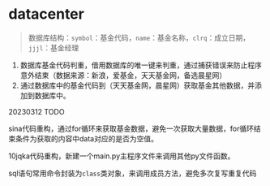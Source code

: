 # datacenter

> 数据库结构：`symbol`：基金代码，`name`：基金名称，`clrq`：成立日期，`jjjl`：基金经理

1. 数据库基金代码判重，借用数据库的唯一键来判重，通过捕获错误来防止程序意外结束（数据来源：新浪，爱基金，天天基金网，备选晨星网）
2. 通过数据库中的基金代码到（天天基金网，晨星网）获取基金其他数据，并添加到数据库中。

20230312 TODO

sina代码重构，通过for循环来获取基金数据，避免一次获取大量数据，for循环结束条件为获取的内容中data对应的是否为空值。

10jqka代码重构，新建一个main.py主程序文件来调用其他py文件函数。

sql语句常用命令封装为`class`类对象，来调用成员方法，避免多次复写重复代码

